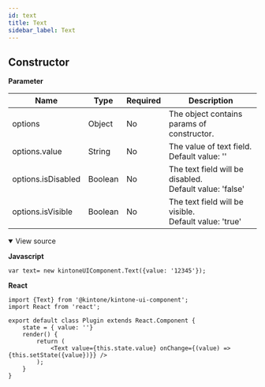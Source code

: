 ```yaml
---
id: text
title: Text
sidebar_label: Text
---
```


## Constructor

**Parameter**

| Name| Type| Required| Description |
| --- | --- | --- | --- |
|options|Object|No|The object contains params of constructor.|
|options.value|String|No|The value of text field. <br> Default value: ''|
|options.isDisabled|Boolean|No|The text field will be disabled. <br> Default value: 'false'|
|options.isVisible|Boolean|No|The text field will be visible. <br> Default value: 'true'|

<details class="tab-container" open>
<Summary>View source</Summary>

**Javascript**
```
var text= new kintoneUIComponent.Text({value: '12345'});
```
**React**
```
import {Text} from '@kintone/kintone-ui-component';
import React from 'react';
 
export default class Plugin extends React.Component {
    state = { value: ''}
    render() {
        return (
            <Text value={this.state.value} onChange={(value) => {this.setState({value})}} />
        );
    }
}

```
</details>
